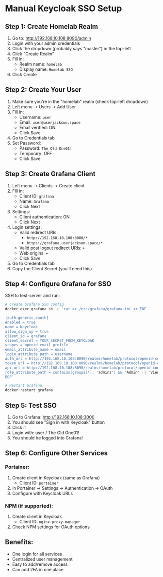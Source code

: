 # Manual Keycloak SSO Setup

## Step 1: Create Homelab Realm

1. Go to: http://192.168.10.108:8090/admin
2. Login with your admin credentials
3. Click the dropdown (probably says "master") in the top-left
4. Click "Create Realm"
5. Fill in:
   - Realm name: `homelab`
   - Display name: `Homelab SSO`
6. Click Create

## Step 2: Create Your User

1. Make sure you're in the "homelab" realm (check top-left dropdown)
2. Left menu → Users → Add User
3. Fill in:
   - Username: `user`
   - Email: `user@userjackson.space`
   - Email verified: ON
   - Click Save
4. Go to Credentials tab
5. Set Password:
   - Password: `The Old One01!`
   - Temporary: OFF
   - Click Save

## Step 3: Create Grafana Client

1. Left menu → Clients → Create client
2. Fill in:
   - Client ID: `grafana`
   - Name: `Grafana`
   - Click Next
3. Settings:
   - Client authentication: ON
   - Click Next
4. Login settings:
   - Valid redirect URIs: 
     - `http://192.168.10.108:3000/*`
     - `https://grafana.userjackson.space/*`
   - Valid post logout redirect URIs: `+`
   - Web origins: `+`
   - Click Save
5. Go to Credentials tab
6. Copy the Client Secret (you'll need this)

## Step 4: Configure Grafana for SSO

SSH to test-server and run:

```bash
# Create Grafana SSO config
docker exec grafana sh -c 'cat >> /etc/grafana/grafana.ini << EOF

[auth.generic_oauth]
enabled = true
name = Keycloak
allow_sign_up = true
client_id = grafana
client_secret = YOUR_SECRET_FROM_KEYCLOAK
scopes = openid email profile
email_attribute_name = email
login_attribute_path = username
auth_url = http://192.168.10.108:8090/realms/homelab/protocol/openid-connect/auth
token_url = http://192.168.10.108:8090/realms/homelab/protocol/openid-connect/token
api_url = http://192.168.10.108:8090/realms/homelab/protocol/openid-connect/userinfo
role_attribute_path = contains(groups[*], 'admins') && 'Admin' || 'Viewer'
EOF'

# Restart Grafana
docker restart grafana
```

## Step 5: Test SSO

1. Go to Grafana: http://192.168.10.108:3000
2. You should see "Sign in with Keycloak" button
3. Click it
4. Login with: user / The Old One01!
5. You should be logged into Grafana!

## Step 6: Configure Other Services

### Portainer:
1. Create client in Keycloak (same as Grafana)
   - Client ID: `portainer`
2. In Portainer → Settings → Authentication → OAuth
3. Configure with Keycloak URLs

### NPM (if supported):
1. Create client in Keycloak
   - Client ID: `nginx-proxy-manager`
2. Check NPM settings for OAuth options

## Benefits:
- One login for all services
- Centralized user management
- Easy to add/remove access
- Can add 2FA in one place